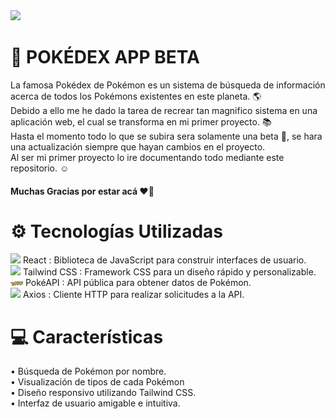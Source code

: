 
<div align="left">
  <img src="https://i.imgur.com/0N6VujN.png" width="auto">
</div>

<div align="left">
  <h1>🚧 POKÉDEX APP BETA</h1>
  La famosa Pokédex de Pokémon es un sistema de búsqueda de información acerca de todos los Pokémons existentes en este planeta. 🌎 <br> 
  Debido a ello me he dado la tarea de recrear tan magnifico sistema en una aplicación web, el cual se transforma en mi primer proyecto. 📚<br>
  Hasta el momento todo lo que se subira sera solamente una beta 🚧, se hara una actualización siempre que hayan cambios en el proyecto. <br> 
  Al ser mi primer proyecto lo ire documentando todo mediante este repositorio. ☺️ <br>
  <h4> Muchas Gracias por estar acá ♥️👋</h4>
</div>

<div align="left">
  <h1>⚙️ Tecnologías Utilizadas</h1>
  <div>
  <img src="https://upload.wikimedia.org/wikipedia/commons/a/a7/React-icon.svg" href="off" width="20"> <span>React : Biblioteca de JavaScript para construir interfaces de usuario.</span> <br>
  <img src="https://upload.wikimedia.org/wikipedia/commons/thumb/d/d5/Tailwind_CSS_Logo.svg/640px-Tailwind_CSS_Logo.svg.png" width="20"> <span>Tailwind CSS : Framework CSS para un diseño rápido y personalizable.</span><br>
  <img src="https://raw.githubusercontent.com/PokeAPI/media/master/logo/pokeapi_256.png" width="20"> <span>PokéAPI : API pública para obtener datos de Pokémon.</span><br>
  <img src="https://upload.wikimedia.org/wikipedia/commons/c/c8/Axios_logo_%282020%29.svg" width="20"> <span>Axios :  Cliente HTTP para realizar solicitudes a la API.</span><br>

  <h1>💻 Características</h1>
• Búsqueda de Pokémon por nombre. <br>
• Visualización de tipos de cada Pokémon<br>
• Diseño responsivo utilizando Tailwind CSS. <br>
• Interfaz de usuario amigable e intuitiva. <br>
    
    
    
</div>   
</div>
